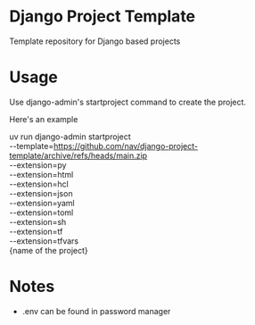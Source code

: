 # Django Project Template
Template repository for Django based projects

# Usage
Use django-admin's startproject command to create the project.

Here's an example

uv run django-admin startproject \
    --template=https://github.com/nav/django-project-template/archive/refs/heads/main.zip \
    --extension=py \
    --extension=html \
    --extension=hcl \
    --extension=json \
    --extension=yaml \
    --extension=toml \
    --extension=sh \
    --extension=tf \
    --extension=tfvars \
    {name of the project}

# Notes
- .env can be found in password manager

